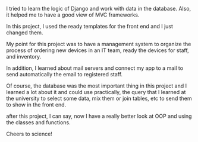 I tried to learn the logic of Django and work with data in the database.
Also, it helped me to have a good view of MVC frameworks.

In this project, I used the ready templates for the front end and I just changed them.

My point for this project was to have a management system to organize the process of ordering new devices in an IT team, 
ready the devices for staff, and inventory.

In addition, I learned about mail servers and connect my app to a mail to send automatically the email to registered staff.

Of course, the database was the most important thing in this project and I learned a lot about it and could use practically, 
the query that I learned at the university to select some data, mix them or join tables, etc to send them to show in the front end.

after this project, I can say, now I have a really better look at OOP and using the classes and functions.


Cheers to science!
